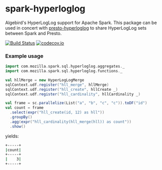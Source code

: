 # spark-hyperloglog
Algebird's HyperLogLog support for Apache Spark. This package can be used in concert
with [presto-hyperloglog](https://github.com/vitillo/presto-hyperloglog) to share
HyperLogLog sets between Spark and Presto.

[![Build Status](https://travis-ci.org/vitillo/spark-hyperloglog.svg?branch=master)](https://travis-ci.org/vitillo/spark-hyperloglog)
[![codecov.io](https://codecov.io/github/vitillo/spark-hyperloglog/coverage.svg?branch=travis)](https://codecov.io/github/vitillo/spark-hyperloglog?branch=travis)

### Example usage
```scala
import com.mozilla.spark.sql.hyperloglog.aggregates._
import com.mozilla.spark.sql.hyperloglog.functions._

val hllMerge = new HyperLogLogMerge
sqlContext.udf.register("hll_merge", hllMerge)
sqlContext.udf.register("hll_create", hllCreate _)
sqlContext.udf.register("hll_cardinality", hllCardinality _)

val frame = sc.parallelize(List("a", "b", "c", "c")).toDF("id")
val count = frame
  .select(expr("hll_create(id, 12) as hll"))
  .groupBy()
  .agg(expr("hll_cardinality(hll_merge(hll)) as count"))
  .show()
```

yields:

```bash
+-----+
|count|
+-----+
|    3|
+-----+
```

